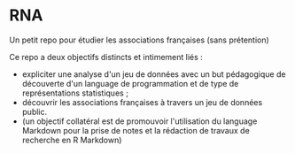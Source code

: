 # RNA
Un petit repo pour étudier les associations françaises (sans prétention)

Ce repo a deux objectifs distincts et intimement liés :
+ expliciter une analyse d'un jeu de données avec un but pédagogique de découverte d'un language de programmation
et de type de représentations statistiques ;
+ découvrir les associations françaises à travers un jeu de données public.
+ (un objectif collatéral est de promouvoir l'utilisation du language Markdown pour la prise de notes et la rédaction de travaux de recherche en R Markdown)
